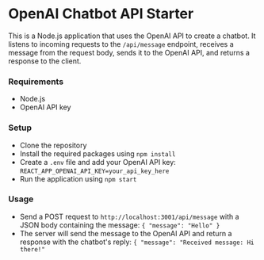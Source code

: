 # OpenAI Chatbot API Starter

This is a Node.js application that uses the OpenAI API to create a chatbot. It listens to incoming requests to the `/api/message` endpoint, receives a message from the request body, sends it to the OpenAI API, and returns a response to the client.

### Requirements

- Node.js
- OpenAI API key

### Setup

- Clone the repository
- Install the required packages using `npm install`
- Create a `.env` file and add your OpenAI API key: `REACT_APP_OPENAI_API_KEY=your_api_key_here`
- Run the application using `npm start`

### Usage

- Send a POST request to `http://localhost:3001/api/message` with a JSON body containing the message: `{ "message": "Hello" }`
- The server will send the message to the OpenAI API and return a response with the chatbot's reply: `{ "message": "Received message: Hi there!"`
